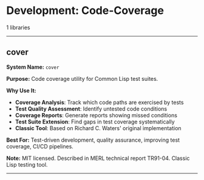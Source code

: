 # Development: Code-Coverage

1 libraries

---

## cover

**System Name:** `cover`

**Purpose:** Code coverage utility for Common Lisp test suites.

**Why Use It:**
- **Coverage Analysis**: Track which code paths are exercised by tests
- **Test Quality Assessment**: Identify untested code conditions
- **Coverage Reports**: Generate reports showing missed conditions
- **Test Suite Extension**: Find gaps in test coverage systematically
- **Classic Tool**: Based on Richard C. Waters' original implementation

**Best For:** Test-driven development, quality assurance, improving test coverage, CI/CD pipelines.

**Note:** MIT licensed. Described in MERL technical report TR91-04. Classic Lisp testing tool.

---


